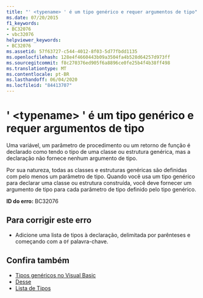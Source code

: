 ```yaml
---
title: "' <typename> ' é um tipo genérico e requer argumentos de tipo"
ms.date: 07/20/2015
f1_keywords:
- BC32076
- vbc32076
helpviewer_keywords:
- BC32076
ms.assetid: 57f63727-c544-4012-8f03-5d77fbdd1135
ms.openlocfilehash: 128e4f4660443b09a3504fa4b528d64257d973ff
ms.sourcegitcommit: f8c270376ed905f6a8896ce0fe25b4f4b38ff498
ms.translationtype: MT
ms.contentlocale: pt-BR
ms.lasthandoff: 06/04/2020
ms.locfileid: "84413707"
---
```

# <a name="typename-is-a-generic-type-and-requires-type-arguments"></a>' \<typename> ' é um tipo genérico e requer argumentos de tipo
Uma variável, um parâmetro de procedimento ou um retorno de função é declarado como tendo o tipo de uma classe ou estrutura genérica, mas a declaração não fornece nenhum argumento de tipo.  
  
 Por sua natureza, todas as classes e estruturas genéricas são definidas com pelo menos um parâmetro de tipo. Quando você usa um tipo genérico para declarar uma classe ou estrutura construída, você deve fornecer um argumento de tipo para cada parâmetro de tipo definido pelo tipo genérico.  
  
 **ID do erro:** BC32076  
  
## <a name="to-correct-this-error"></a>Para corrigir este erro  
  
- Adicione uma lista de tipos à declaração, delimitada por parênteses e começando com a `Of` palavra-chave.  
  
## <a name="see-also"></a>Confira também

- [Tipos genéricos no Visual Basic](../programming-guide/language-features/data-types/generic-types.md)
- [Desse](../language-reference/statements/of-clause.md)
- [Lista de Tipos](../language-reference/statements/type-list.md)
